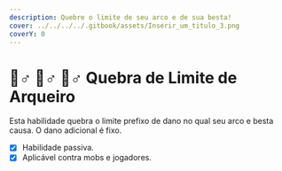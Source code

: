```yaml
---
description: Quebre o limite de seu arco e de sua besta!
cover: ../../../../.gitbook/assets/Inserir_um_titulo_3.png
coverY: 0
---
```


# 🧗♂ 🧗♂ 🧗♂ Quebra de Limite de Arqueiro

Esta habilidade quebra o limite prefixo de dano no qual seu arco e besta causa. O dano adicional é fixo.

* [x] Habilidade passiva.
* [x] Aplicável contra mobs e jogadores.
